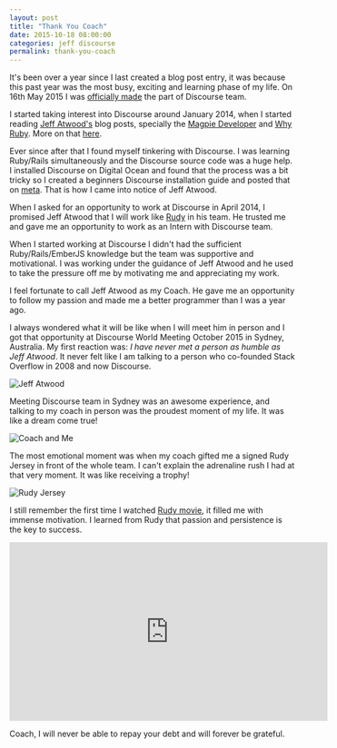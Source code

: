 ```yaml
---
layout: post
title: "Thank You Coach"
date: 2015-10-18 08:00:00
categories: jeff discourse
permalink: thank-you-coach
---
```


It's been over a year since I last created a blog post entry, it was because this past year was the most busy, exciting and learning phase of my life. On 16th May 2015 I was [officially made](http://blog.discourse.org/2015/05/welcome-arpit-jalan-to-the-discourse-team/) the part of Discourse team.

I started taking interest into Discourse around January 2014, when I started reading [Jeff Atwood's](http://blog.codinghorror.com/about-me/) blog posts, specially the [Magpie Developer](http://blog.codinghorror.com/the-magpie-developer/) and [Why Ruby](http://blog.codinghorror.com/why-ruby/). More on that [here](http://blog.techapj.com/coding-pleasure/).

Ever since after that I found myself tinkering with Discourse. I was learning Ruby/Rails simultaneously and the Discourse source code was a huge help. I installed Discourse on Digital Ocean and found that the process was a bit tricky so I created a beginners Discourse installation guide and posted that on [meta](https://meta.discourse.org/). That is how I came into notice of Jeff Atwood.

When I asked for an opportunity to work at Discourse in April 2014, I promised Jeff Atwood that I will work like [Rudy](https://en.wikipedia.org/wiki/Rudy_Ruettiger) in his team. He trusted me and gave me an opportunity to work as an Intern with Discourse team.

When I started working at Discourse I didn't had the sufficient Ruby/Rails/EmberJS knowledge but the team was supportive and motivational. I was working under the guidance of Jeff Atwood and he used to take the pressure off me by motivating me and appreciating my work.

I feel fortunate to call Jeff Atwood as my Coach. He gave me an opportunity to follow my passion and made me a better programmer than I was a year ago.

I always wondered what it will be like when I will meet him in person and I got that opportunity at Discourse World Meeting October 2015 in Sydney, Australia. My first reaction was: *I have never met a person as humble as Jeff Atwood*. It never felt like I am talking to a person who co-founded Stack Overflow in 2008 and now Discourse.

![Jeff Atwood](https://www.dropbox.com/s/47sy6djwi6b895b/jeff_atwood.jpg?raw=1)

Meeting Discourse team in Sydney was an awesome experience, and talking to my coach in person was the proudest moment of my life. It was like a dream come true!

![Coach and Me](https://www.dropbox.com/s/rg38ytw2llzuq61/jeff_and_me.jpeg?raw=1)

The most emotional moment was when my coach gifted me a signed Rudy Jersey in front of the whole team. I can't explain the adrenaline rush I had at that very moment. It was like receiving a trophy!

![Rudy Jersey](https://www.dropbox.com/s/2yufrf4z91i0axb/rudy_jersey.jpg?raw=1)

I still remember the first time I watched [Rudy movie](https://en.wikipedia.org/wiki/Rudy_(film)), it filled me with immense motivation. I learned from Rudy that passion and persistence is the key to success.

<iframe width="560" height="315" src="https://www.youtube.com/embed/ZI63g64kDgY" frameborder="0" allowfullscreen></iframe>

Coach, I will never be able to repay your debt and will forever be grateful.
